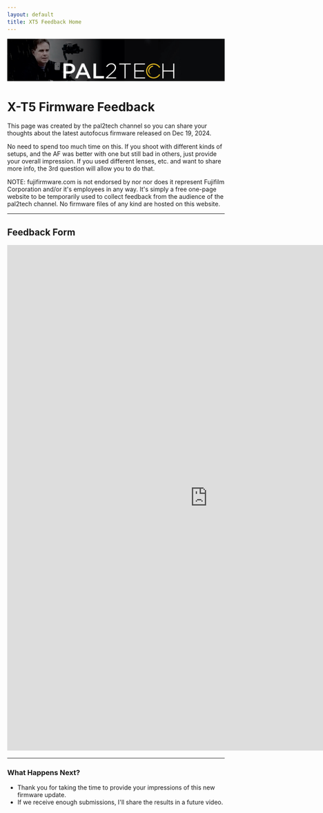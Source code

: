 ```yaml
---
layout: default
title: XT5 Feedback Home
---
```


![XT5 Feedback Hero Banner](assets/images/hero-image.jpg)

# X-T5 Firmware Feedback

This page was created by the pal2tech channel so you can share your thoughts about the latest autofocus firmware released on Dec 19, 2024. 

No need to spend too much time on this. If you shoot with different kinds of setups, and the AF was better with one but still bad in others, just provide your overall impression. If you used different lenses, etc. and want to share more info, the 3rd question will allow you to do that.

NOTE: fujifirmware.com is not endorsed by nor nor does it represent Fujifilm Corporation and/or it's employees in any way. It's simply a free one-page website to be temporarily used to collect feedback from the audience of the pal2tech channel. No firmware files of any kind are hosted on this website.

---

## Feedback Form
<iframe src="https://docs.google.com/forms/d/e/1FAIpQLSdSVpBFjMKk0cAvZYjY1qp9QLceGb5eeUEfRVpR4NpUWKtZDA/viewform?embedded=true" width="928" height="1172" frameborder="0" marginheight="0" marginwidth="0">Loading…</iframe>


---

### What Happens Next?

- Thank you for taking the time to provide your impressions of this new firmware update.
- If we receive enough submissions, I'll share the results in a future video.
